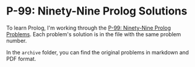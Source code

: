 # P-99: Ninety-Nine Prolog Solutions

To learn Prolog, I'm working through the [P-99: Ninety-Nine Prolog Problems](https://sites.google.com/site/prologsite/prolog-problems). Each problem's solution is in the file with the same problem number.

In the `archive` folder, you can find the original problems in markdown and PDF format.

